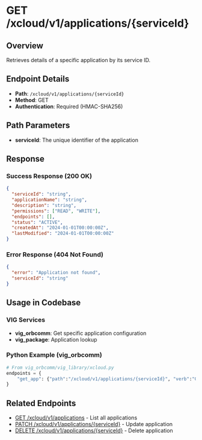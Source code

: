 # GET /xcloud/v1/applications/{serviceId}

## Overview
Retrieves details of a specific application by its service ID.

## Endpoint Details
- **Path**: `/xcloud/v1/applications/{serviceId}`
- **Method**: GET
- **Authentication**: Required (HMAC-SHA256)

## Path Parameters
- **serviceId**: The unique identifier of the application

## Response
### Success Response (200 OK)
```json
{
  "serviceId": "string",
  "applicationName": "string",
  "description": "string",
  "permissions": ["READ", "WRITE"],
  "endpoints": [],
  "status": "ACTIVE",
  "createdAt": "2024-01-01T00:00:00Z",
  "lastModified": "2024-01-01T00:00:00Z"
}
```

### Error Response (404 Not Found)
```json
{
  "error": "Application not found",
  "serviceId": "string"
}
```

## Usage in Codebase

### VIG Services
- **vig_orbcomm**: Get specific application configuration
- **vig_package**: Application lookup

### Python Example (vig_orbcomm)
```python
# From vig_orbcomm/vig_library/xcloud.py
endpoints = {
    "get_app": {"path":"/xcloud/v1/applications/{serviceId}", "verb":"GET", "md5":False}
}
```

## Related Endpoints
- [GET /xcloud/v1/applications](v1-applications-get.md) - List all applications
- [PATCH /xcloud/v1/applications/{serviceId}](v1-applications-serviceId-patch.md) - Update application
- [DELETE /xcloud/v1/applications/{serviceId}](v1-applications-serviceId-delete.md) - Delete application